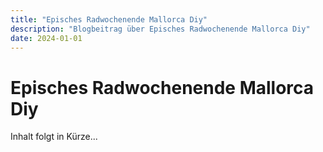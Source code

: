 ```yaml
---
title: "Episches Radwochenende Mallorca Diy"
description: "Blogbeitrag über Episches Radwochenende Mallorca Diy"
date: 2024-01-01
---
```


# Episches Radwochenende Mallorca Diy

Inhalt folgt in Kürze...
